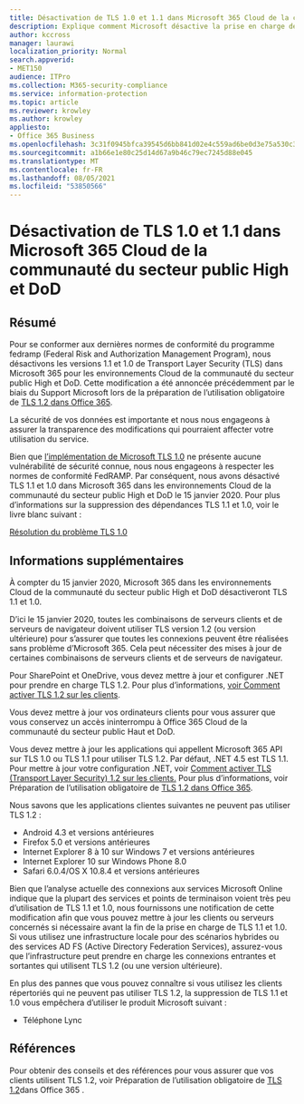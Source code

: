```yaml
---
title: Désactivation de TLS 1.0 et 1.1 dans Microsoft 365 Cloud de la communauté du secteur public High et DoD
description: Explique comment Microsoft désactive la prise en charge de TLS 1.1 et 1.0 dans les environnements Cloud de la communauté du secteur public High et DoD dans Microsoft 365.
author: kccross
manager: laurawi
localization_priority: Normal
search.appverid:
- MET150
audience: ITPro
ms.collection: M365-security-compliance
ms.service: information-protection
ms.topic: article
ms.reviewer: krowley
ms.author: krowley
appliesto:
- Office 365 Business
ms.openlocfilehash: 3c31f0945bfca39545d6bb841d02e4c559ad6be0d3e75a530c32ce2cac22b366
ms.sourcegitcommit: a1b66e1e80c25d14d67a9b46c79ec7245d88e045
ms.translationtype: MT
ms.contentlocale: fr-FR
ms.lasthandoff: 08/05/2021
ms.locfileid: "53850566"
---
```

# <a name="disabling-tls-10-and-11-in-microsoft-365-gcc-high-and-dod"></a>Désactivation de TLS 1.0 et 1.1 dans Microsoft 365 Cloud de la communauté du secteur public High et DoD

## <a name="summary"></a>Résumé

Pour se conformer aux dernières normes de conformité du programme fedramp (Federal Risk and Authorization Management Program), nous désactivons les versions 1.1 et 1.0 de Transport Layer Security (TLS) dans Microsoft 365 pour les environnements Cloud de la communauté du secteur public High et DoD. Cette modification a été annoncée précédemment par le biais du Support Microsoft lors de la préparation de l’utilisation obligatoire de [TLS 1.2 dans Office 365](https://support.microsoft.com/help/4057306/preparing-for-tls-1-2-in-office-365).

La sécurité de vos données est importante et nous nous engageons à assurer la transparence des modifications qui pourraient affecter votre utilisation du service.

Bien que [l’implémentation de Microsoft TLS 1.0](https://support.microsoft.com/help/3117336) ne présente aucune vulnérabilité de sécurité connue, nous nous engageons à respecter les normes de conformité FedRAMP. Par conséquent, nous avons désactivé TLS 1.1 et 1.0 dans Microsoft 365 dans les environnements Cloud de la communauté du secteur public High et DoD le 15 janvier 2020. Pour plus d’informations sur la suppression des dépendances TLS 1.1 et 1.0, voir le livre blanc suivant :

[Résolution du problème TLS 1.0](https://www.microsoft.com/download/details.aspx?id=55266)

## <a name="more-information"></a>Informations supplémentaires

À compter du 15 janvier 2020, Microsoft 365 dans les environnements Cloud de la communauté du secteur public High et DoD désactiveront TLS 1.1 et 1.0.

D’ici le 15 janvier 2020, toutes les combinaisons de serveurs clients et de serveurs de navigateur doivent utiliser TLS version 1.2 (ou version ultérieure) pour s’assurer que toutes les connexions peuvent être réalisées sans problème d’Microsoft 365. Cela peut nécessiter des mises à jour de certaines combinaisons de serveurs clients et de serveurs de navigateur.

Pour SharePoint et OneDrive, vous devez mettre à jour et configurer .NET pour prendre en charge TLS 1.2. Pour plus d’informations, [voir Comment activer TLS 1.2 sur les clients](/mem/configmgr/core/plan-design/security/enable-tls-1-2-client).

Vous devez mettre à jour vos ordinateurs clients pour vous assurer que vous conservez un accès ininterrompu à Office 365 Cloud de la communauté du secteur public Haut et DoD.

Vous devez mettre à jour les applications qui appellent Microsoft 365 API sur TLS 1.0 ou TLS 1.1 pour utiliser TLS 1.2. Par défaut, .NET 4.5 est TLS 1.1. Pour mettre à jour votre configuration .NET, voir [Comment activer TLS (Transport Layer Security) 1.2 sur les clients.](/mem/configmgr/core/plan-design/security/enable-tls-1-2-client) Pour plus d’informations, voir Préparation de l’utilisation obligatoire de [TLS 1.2 dans Office 365](https://support.microsoft.com/help/4057306/preparing-for-tls-1-2-in-office-365).

Nous savons que les applications clientes suivantes ne peuvent pas utiliser TLS 1.2 :

- Android 4.3 et versions antérieures
- Firefox 5.0 et versions antérieures
- Internet Explorer 8 à 10 sur Windows 7 et versions antérieures
- Internet Explorer 10 sur Windows Phone 8.0
- Safari 6.0.4/OS X 10.8.4 et versions antérieures

Bien que l’analyse actuelle des connexions aux services Microsoft Online indique que la plupart des services et points de terminaison voient très peu d’utilisation de TLS 1.1 et 1.0, nous fournissons une notification de cette modification afin que vous pouvez mettre à jour les clients ou serveurs concernés si nécessaire avant la fin de la prise en charge de TLS 1.1 et 1.0. Si vous utilisez une infrastructure locale pour des scénarios hybrides ou des services AD FS (Active Directory Federation Services), assurez-vous que l’infrastructure peut prendre en charge les connexions entrantes et sortantes qui utilisent TLS 1.2 (ou une version ultérieure).

En plus des pannes que vous pouvez connaître si vous utilisez les clients répertoriés qui ne peuvent pas utiliser TLS 1.2, la suppression de TLS 1.1 et 1.0 vous empêchera d’utiliser le produit Microsoft suivant :

- Téléphone Lync

## <a name="references"></a>Références

Pour obtenir des conseils et des références pour vous assurer que vos clients utilisent TLS 1.2, voir Préparation de l’utilisation obligatoire de [TLS 1.2](https://support.microsoft.com/help/4057306/preparing-for-tls-1-2-in-office-365)dans Office 365 .